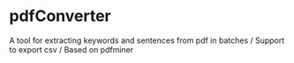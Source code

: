 # pdfConverter
A tool for extracting keywords and sentences from pdf in batches / Support to export csv / Based on pdfminer
